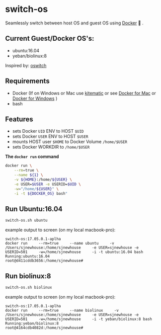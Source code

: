 # switch-os
Seamlessly switch between host OS and guest OS using [Docker](https://www.docker.com/what-docker) :whale: .

## Current Guest/Docker OS's:
- ubuntu:16.04  
- yeban/biolinux:8

Inspired by: [oswitch](https://github.com/wurmlab/oswitch)

## Requirements
- Docker (If on Windows or Mac use [kitematic](https://kitematic.com/) or see [Docker for Mac](https://docs.docker.com/docker-for-mac/install/) or [Docker for Windows](https://docs.docker.com/docker-for-windows/install/) )
- bash

## Features
- sets Docker `UID` ENV to HOST `$UID`
- sets Docker `USER` ENV to HOST `$USER`
- mounts HOST user `$HOME` to Docker Volume `/home/$USER`
- sets Docker WORKDIR to `/home/$USER`

**The `docker run` command**
```bash
docker run \
    --rm=true \
    --name ${1} \
    -v ${HOME}:/home/${USER} \
    -e USER=$USER -e USERID=$UID \
    -w="/home/${USER}" \
    -i -t ${DOCKER_OS} bash"
```


## Run Ubuntu:16.04

```bash
switch-os.sh ubuntu
```

example output to screen (on my local macbook-pro):

```
switch-os:17.05.0.1-aplha
docker run     --rm=true     --name ubuntu     -v /Users/sjnewhouse:/home/sjnewhouse     -e USER=sjnewhouse -e USERID=501     -w=/home/sjnewhouse     -i -t ubuntu:16.04 bash
Running:ubuntu:16.04
root@d411cddb3656:/home/sjnewhouse# 
```

## Run biolinux:8

```bash
switch-os.sh biolinux
```

example output to screen (on my local macbook-pro):

```
switch-os:17.05.0.1-aplha
docker run     --rm=true     --name biolinux     -v /Users/sjnewhouse:/home/sjnewhouse     -e USER=sjnewhouse -e USERID=501     -w=/home/sjnewhouse     -i -t yeban/biolinux:8 bash
Running:yeban/biolinux:8
root@4164cdb4082d:/home/sjnewhouse# 
```
